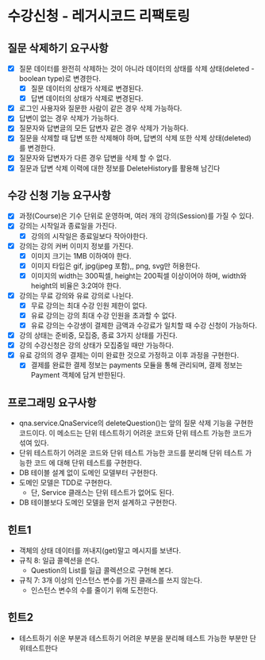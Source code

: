 # 수강신청 - 레거시코드 리팩토링

## 질문 삭제하기 요구사항
-[x] 질문 데이터를 완전히 삭제하는 것이 아니라 데이터의 상태를 삭제 상태(deleted - boolean type)로 변경한다.
  - [x] 질문 데이터의 상태가 삭제로 변경된다.
  - [x] 답변 데이터의 상태가 삭제로 변경된다.
-[x] 로그인 사용자와 질문한 사람이 같은 경우 삭제 가능하다.
-[x] 답변이 없는 경우 삭제가 가능하다.
-[x] 질문자와 답변글의 모든 답변자 같은 경우 삭제가 가능하다.
-[x] 질문을 삭제할 때 답변 또한 삭제해야 하며, 답변의 삭제 또한 삭제 상태(deleted)를 변경한다.
-[x] 질문자와 답변자가 다른 경우 답변을 삭제 할 수 없다.
-[x] 질문과 답변 삭제 이력에 대한 정보를 DeleteHistory를 활용해 남긴다

## 수강 신청 기능 요구사항
-[x] 과정(Course)은 기수 단위로 운영하며, 여러 개의 강의(Session)를 가질 수 있다.
-[x] 강의는 시작일과 종료일을 가진다.
  -[x] 강의의 시작일은 종료일보다 작아야한다.
-[x] 강의는 강의 커버 이미지 정보를 가진다.
  -[x] 이미지 크기는 1MB 이하여야 한다.
  -[x] 이미지 타입은 gif, jpg(jpeg 포함),, png, svg만 허용한다.
  -[x] 이미지의 width는 300픽셀, height는 200픽셀 이상이어야 하며, width와 height의 비율은 3:2여야 한다.
-[x] 강의는 무료 강의와 유료 강의로 나뉜다.
  -[x] 무료 강의는 최대 수강 인원 제한이 없다.
  -[x] 유료 강의는 강의 최대 수강 인원을 초과할 수 없다.
  -[x] 유료 강의는 수강생이 결제한 금액과 수강료가 일치할 때 수강 신청이 가능하다.
-[x] 강의 상태는 준비중, 모집중, 종료 3가지 상태를 가진다.
-[x] 강의 수강신청은 강의 상태가 모집중일 때만 가능하다.
-[x] 유료 강의의 경우 결제는 이미 완료한 것으로 가정하고 이후 과정을 구현한다.
  -[x] 결제를 완료한 결제 정보는 payments 모듈을 통해 관리되며, 결제 정보는 Payment 객체에 담겨 반한된다.

## 프로그래밍 요구사항
- qna.service.QnaService의 deleteQuestion()는 앞의 질문 삭제 기능을 구현한 코드이다. 
이 메소드는 단위 테스트하기 어려운 코드와 단위 테스트 가능한 코드가 섞여 있다.
- 단위 테스트하기 어려운 코드와 단위 테스트 가능한 코드를 분리해 단위 테스트 가능한 코드 에
대해 단위 테스트를 구현한다.
- DB 테이블 설계 없이 도메인 모델부터 구현한다.
- 도메인 모델은 TDD로 구현한다.
  - 단, Service 클래스는 단위 테스트가 없어도 된다.
- DB 테이블보다 도메인 모델을 먼저 설계하고 구현한다.

## 힌트1
- 객체의 상태 데이터를 꺼내지(get)말고 메시지를 보낸다.
- 규칙 8: 일급 콜렉션을 쓴다.
  - Question의 List<Answer>를 일급 콜렉션으로 구현해 본다.
- 규칙 7: 3개 이상의 인스턴스 변수를 가진 클래스를 쓰지 않는다.
  - 인스턴스 변수의 수를 줄이기 위해 도전한다. 
  
## 힌트2
- 테스트하기 쉬운 부분과 테스트하기 어려운 부분을 분리해 테스트 가능한 부분만 단위테스트한다
